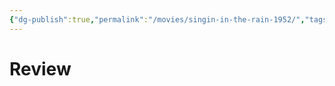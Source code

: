 ```yaml
---
{"dg-publish":true,"permalink":"/movies/singin-in-the-rain-1952/","tags":["movies"],"created":"2024-06-18","updated":"2024-06-18"}
---
```



# Review
